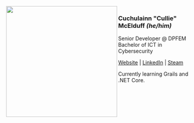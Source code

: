 <img src='https://user-images.githubusercontent.com/80604874/134793057-1790b995-6fea-465e-b9a8-844096a070fc.jpg' height='300px' align='left'>

### **Cuchulainn "Cullie" McElduff**  *(he/him)*  
  
Senior Developer @ DPFEM 
Bachelor of ICT in Cybersecurity  
  
[Website](https://culliem.com) | [LinkedIn](https://www.linkedin.com/in/cullie/) | [Steam](https://steamcommunity.com/id/cullie/)  
  
Currently learning Grails and .NET Core.  
  
<!--  :video_game: Playing: **Norco** -->
 
<!-- Hollow Knight fan art courtesy of my love. -->
